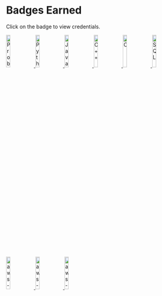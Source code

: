 <h1> Badges Earned</h1>
<p>Click on the badge to view credentials.</p>

<!-- HackerRank badges -->
<a href="https://www.hackerrank.com/GekkoCode" title="HackerRank Profile Link">
  <div>
    <img src="https://user-images.githubusercontent.com/50470973/205344683-df755ee1-894c-4c70-b25a-8148c1ac8666.png" alt="Problem Solving" width=15% />
    <img src="https://user-images.githubusercontent.com/50470973/205346265-da6f6203-fc74-4fef-bee7-03ee6d411767.png" alt="Python" width=15% />
    <img src="https://user-images.githubusercontent.com/50470973/205346274-888918d3-f177-4fed-826c-c69a00e1f4f1.png" alt="Java" width=15% />
    <img src="https://user-images.githubusercontent.com/50470973/205346673-a3f39bbb-aa06-45cd-8132-55b453705f5a.png" alt="C++" width=15% />
    <img src="https://user-images.githubusercontent.com/50470973/205346434-f26416c8-3fae-4fbb-8355-e6698f64e644.png" alt="C" width=15% />
    <img src="https://user-images.githubusercontent.com/50470973/205346425-98a16aae-a45c-45ad-8489-8a3a68b5008c.png" alt="SQL" width=15% />
  </div>
</a>
<br>

<!-- AWS badges -->
<div>
  <span>
    <a href="https://www.credly.com/badges/fe0c1bcc-c577-4f17-b96e-46935268b3f7/public_url" title="Credly AWS Certified Developer – Associate">
      <img src="https://user-images.githubusercontent.com/50470973/233102167-86156815-8c25-47fd-acd0-5bdddd92b4ba.png" alt="aws-certified-developer-associate" width=15%/>
    </a>
  </span 
  <span>
    <a href="https://www.credly.com/badges/a5bf1c74-5c8b-4380-b240-5553722b16d4/public_url" title="Credly AWS Certified Cloud Practitioner">
      <img src="https://user-images.githubusercontent.com/50470973/205339612-04ac02a2-e45b-44f2-a24f-179c4b52b789.png" alt="aws-certified-cloud-practitioner" width=15%/>
    </a>
  </span  
  <span>
    <a href="https://www.credly.com/badges/6185af21-1d3a-4724-824f-3f1156a09b84/public_url" title="Credly AWS Partner Technical Accrediation">
      <img src="https://user-images.githubusercontent.com/50470973/205339744-97f0c85b-2710-406e-a79c-2925b90d4a7a.png" alt="aws-partner-technical" width=15%/>
    </a>
  </span>
</div>
